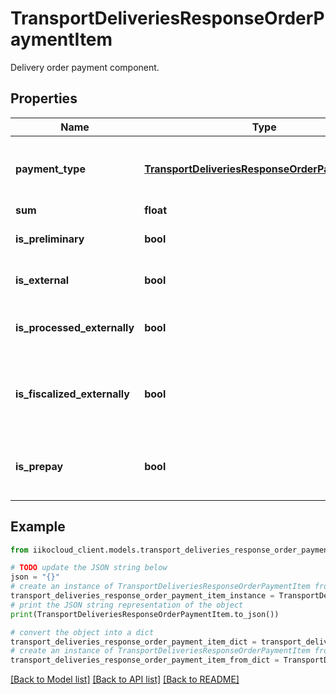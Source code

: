# TransportDeliveriesResponseOrderPaymentItem

Delivery order payment component.

## Properties

Name | Type | Description | Notes
------------ | ------------- | ------------- | -------------
**payment_type** | [**TransportDeliveriesResponseOrderPaymentType**](TransportDeliveriesResponseOrderPaymentType.md) | Payment type.                 Can be obtained by &#x60;/payment_types&#x60; operation. | 
**sum** | **float** | Amount due. | 
**is_preliminary** | **bool** | Whether payment item is preliminary. | 
**is_external** | **bool** | Payment item is external (created via biz.API). | 
**is_processed_externally** | **bool** | Payment item is processed by external payment system. | 
**is_fiscalized_externally** | **bool** | Whether the payment item is externally fiscalized.   &gt; Allowed from version &#x60;7.6.3&#x60;. | [optional] 
**is_prepay** | **bool** | Whether the payment item is prepay.   &gt; Allowed from version &#x60;7.7.6&#x60;. | 

## Example

```python
from iikocloud_client.models.transport_deliveries_response_order_payment_item import TransportDeliveriesResponseOrderPaymentItem

# TODO update the JSON string below
json = "{}"
# create an instance of TransportDeliveriesResponseOrderPaymentItem from a JSON string
transport_deliveries_response_order_payment_item_instance = TransportDeliveriesResponseOrderPaymentItem.from_json(json)
# print the JSON string representation of the object
print(TransportDeliveriesResponseOrderPaymentItem.to_json())

# convert the object into a dict
transport_deliveries_response_order_payment_item_dict = transport_deliveries_response_order_payment_item_instance.to_dict()
# create an instance of TransportDeliveriesResponseOrderPaymentItem from a dict
transport_deliveries_response_order_payment_item_from_dict = TransportDeliveriesResponseOrderPaymentItem.from_dict(transport_deliveries_response_order_payment_item_dict)
```
[[Back to Model list]](../README.md#documentation-for-models) [[Back to API list]](../README.md#documentation-for-api-endpoints) [[Back to README]](../README.md)


